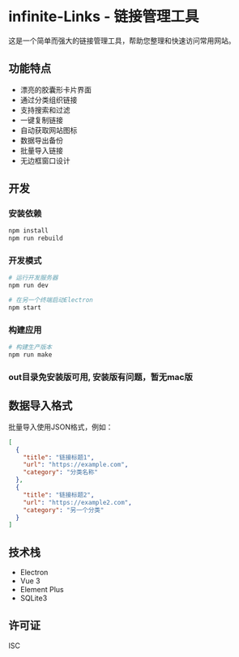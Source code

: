 # infinite-Links - 链接管理工具

这是一个简单而强大的链接管理工具，帮助您整理和快速访问常用网站。

## 功能特点

- 漂亮的胶囊形卡片界面
- 通过分类组织链接
- 支持搜索和过滤
- 一键复制链接
- 自动获取网站图标
- 数据导出备份
- 批量导入链接
- 无边框窗口设计

## 开发

### 安装依赖

```bash
npm install
npm run rebuild
```

### 开发模式

```bash
# 运行开发服务器
npm run dev

# 在另一个终端启动Electron
npm start
```

### 构建应用

```bash
# 构建生产版本
npm run make
```

### out目录免安装版可用, 安装版有问题，暂无mac版

## 数据导入格式

批量导入使用JSON格式，例如：

```json
[
  {
    "title": "链接标题1",
    "url": "https://example.com",
    "category": "分类名称"
  },
  {
    "title": "链接标题2",
    "url": "https://example2.com",
    "category": "另一个分类"
  }
]
```

## 技术栈

- Electron
- Vue 3
- Element Plus
- SQLite3

## 许可证

ISC
